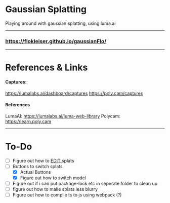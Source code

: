 # Gaussian Splatting 

Playing around with gaussian splatting, using luma.ai
___

### https://flokleiser.github.io/gaussianFlo/
___

# References & Links

#### Captures: 
https://lumalabs.ai/dashboard/captures
https://poly.cam/captures

#### References
LumaAI: https://lumalabs.ai/luma-web-library
Polycam: https://learn.poly.cam 



___

# To-Do

- [ ] Figure out how to <ins> EDIT </ins> splats
- [ ] Buttons to switch splats
    - [x] Actual Buttons
    - [x] Figure out how to switch model
- [ ] Figure out if i can put package-lock etc in seperate folder to clean up
- [ ] figure out how to make splats less blurry
- [ ] Figure out how to compile ts to js using webpack (?)